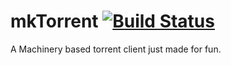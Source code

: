 # mkTorrent [![Build Status](https://travis-ci.com/Las-Makinas/mkTorrent.svg?branch=master)](https://travis-ci.com/Las-Makinas/mkTorrent)
A Machinery based torrent client just made for fun.
